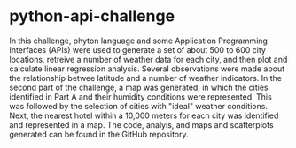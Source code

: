 # python-api-challenge
In this challenge, phyton language and some Application Programming Interfaces (APIs) were used to generate a set of about 500 to 600 city locations, retreive a number of weather data for each city, and then plot and calculate linear regression analysis. Several observations were made about the relationship betwee latitude and a number of weather indicators. In the second part of the challenge, a map was generated, in which the cities identified in Part A and their humidity conditions were represented. This was followed by the selection of cities with "ideal" weather conditions. Next, the nearest hotel within a 10,000 meters for each city was identified and represented in a map.
The code, analyis, and maps and scatterplots generated can be found in the GitHub repository. 
